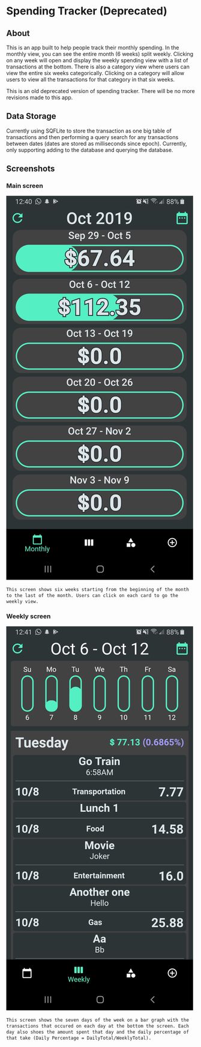 # Spending Tracker (Deprecated)

## About

This is an app built to help people track their monthly spending. In the monthly view, you can see the entire month (6 weeks) split weekly. Clicking on any week will open and display the weekly spending view with a list of transactions at the bottom. There is also a category view where users can view the entire six weeks categorically. Clicking on a category will allow users to view all the transactions for that category in that six weeks.

This is an old deprecated version of spending tracker. There will be no more revisions made to this app.

## Data Storage

Currently using SQFLite to store the transaction as one big table of transactions and then performing a query search for any transactions between dates (dates are stored as milliseconds since epoch). Currently, only supporting adding to the database and querying the database.

## Screenshots

### Main screen

![Main Screen](screenshots/1.MainScreen.jpg)

```
This screen shows six weeks starting from the beginning of the month to the last of the month. Users can click on each card to go the weekly view.
```

### Weekly screen

![Weekly Screen](screenshots/2.WeeklyScreen.jpg)

```
This screen shows the seven days of the week on a bar graph with the transactions that occured on each day at the bottom the screen. Each day also shoes the amount spent that day and the daily percentage of that take (Daily Percentage = DailyTotal/WeeklyTotal).
```
